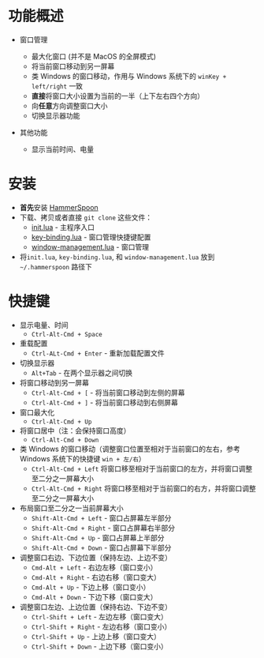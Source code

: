 # 功能概述
* 窗口管理
  * 最大化窗口 (并不是 MacOS 的全屏模式)
  * 将当前窗口移动到另一屏幕
  * 类 Windows 的窗口移动，作用与 Windows 系统下的 `winKey + left/right` 一致
  * **直接**将窗口大小设置为当前的一半（上下左右四个方向）
  * 向**任意**方向调整窗口大小
  * 切换显示器功能

* 其他功能
  * 显示当前时间、电量

# 安装
* **首先**安装 [HammerSpoon](https://github.com/Hammerspoon/hammerspoon)
* 下载、拷贝或者直接 `git clone` 这些文件：
  * [init.lua](https://github.com/leoatchina/hammerspon-config/blob/master/init.lua) - 主程序入口
  * [key-binding.lua](https://github.com/leoatchina/hammerspon-config/blob/master/key-binding.lua) - 窗口管理快捷键配置
  * [window-management.lua](https://github.com/leoatchina/hammerspon-config/blob/master/window-management.lua) - 窗口管理
* 将`init.lua`, `key-binding.lua`, 和 `window-management.lua` 放到 `~/.hammerspoon` 路径下

# 快捷键
* 显示电量、时间
  * `Ctrl-Alt-Cmd + Space` 
* 重载配置
  * `Ctrl-ALt-Cmd + Enter` - 重新加载配置文件
* 切换显示器
  * `Alt+Tab` - 在两个显示器之间切换
* 将窗口移动到另一屏幕
  * `Ctrl-Alt-Cmd + [` - 将当前窗口移动到左侧的屏幕
  * `Ctrl-Alt-Cmd + ]` - 将当前窗口移动到右侧屏幕
* 窗口最大化
  * `Ctrl-Alt-Cmd + Up`
* 将窗口居中（注：会保持窗口高度）
  * `Ctrl-Alt-Cmd + Down`
* 类 Windows 的窗口移动（调整窗口位置至相对于当前窗口的左右，参考Windows 系统下的快捷键 `win + 左/右`）
  * `Ctrl-Alt-Cmd + Left`    将窗口移至相对于当前窗口的左方，并将窗口调整至二分之一屏幕大小
  * `Ctrl-Alt-Cmd + Right`   将窗口移至相对于当前窗口的右方，并将窗口调整至二分之一屏幕大小
* 布局窗口至二分之一当前屏幕大小
  * `Shift-Alt-Cmd + Left` - 窗口占屏幕左半部分
  * `Shift-Alt-Cmd + Right` - 窗口占屏幕右半部分
  * `Shift-Alt-Cmd + Up` - 窗口占屏幕上半部分
  * `Shift-Alt-Cmd + Down` - 窗口占屏幕下半部分
* 调整窗口右边、下边位置（保持左边、上边不变）
  * `Cmd-Alt + Left` - 右边左移（窗口变小）
  * `Cmd-Alt + Right` - 右边右移（窗口变大）
  * `Cmd-Alt + Up` - 下边上移（窗口变小）
  * `Cmd-Alt + Down` - 下边下移（窗口变大）
* 调整窗口左边、上边位置（保持右边、下边不变）
  * `Ctrl-Shift + Left` - 左边左移（窗口变大）
  * `Ctrl-Shift + Right` - 左边右移（窗口变小）
  * `Ctrl-Shift + Up` - 上边上移（窗口变大）
  * `Ctrl-Shift + Down` - 上边下移（窗口变小）
